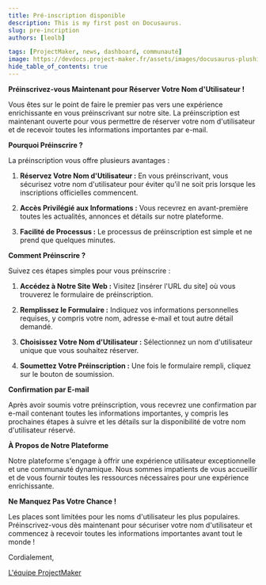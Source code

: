 ```yaml
---
title: Pré-inscription disponible
description: This is my first post on Docusaurus.
slug: pre-incription
authors: [leolb]

tags: [ProjectMaker, news, dashboard, communauté]
image: https://devdocs.project-maker.fr/assets/images/docusaurus-plushie-banner-a60f7593abca1e3eef26a9afa244e4fb.jpeg
hide_table_of_contents: true
---
```


**Préinscrivez-vous Maintenant pour Réserver Votre Nom d'Utilisateur !**

Vous êtes sur le point de faire le premier pas vers une expérience enrichissante en vous préinscrivant sur notre site. La préinscription est maintenant ouverte pour vous permettre de réserver votre nom d'utilisateur et de recevoir toutes les informations importantes par e-mail.

<!-- truncate -->

**Pourquoi Préinscrire ?**

La préinscription vous offre plusieurs avantages :

1. **Réservez Votre Nom d'Utilisateur :** En vous préinscrivant, vous sécurisez votre nom d'utilisateur pour éviter qu'il ne soit pris lorsque les inscriptions officielles commencent.

2. **Accès Privilégié aux Informations :** Vous recevrez en avant-première toutes les actualités, annonces et détails sur notre plateforme.

3. **Facilité de Processus :** Le processus de préinscription est simple et ne prend que quelques minutes.

**Comment Préinscrire ?**

Suivez ces étapes simples pour vous préinscrire :

1. **Accédez à Notre Site Web :** Visitez [insérer l'URL du site] où vous trouverez le formulaire de préinscription.

2. **Remplissez le Formulaire :** Indiquez vos informations personnelles requises, y compris votre nom, adresse e-mail et tout autre détail demandé.

3. **Choisissez Votre Nom d'Utilisateur :** Sélectionnez un nom d'utilisateur unique que vous souhaitez réserver.

4. **Soumettez Votre Préinscription :** Une fois le formulaire rempli, cliquez sur le bouton de soumission.

**Confirmation par E-mail**

Après avoir soumis votre préinscription, vous recevrez une confirmation par e-mail contenant toutes les informations importantes, y compris les prochaines étapes à suivre et les détails sur la disponibilité de votre nom d'utilisateur réservé.

**À Propos de Notre Plateforme**

Notre plateforme s'engage à offrir une expérience utilisateur exceptionnelle et une communauté dynamique. Nous sommes impatients de vous accueillir et de vous fournir toutes les ressources nécessaires pour une expérience enrichissante.

**Ne Manquez Pas Votre Chance !**

Les places sont limitées pour les noms d'utilisateur les plus populaires. Préinscrivez-vous dès maintenant pour sécuriser votre nom d'utilisateur et commencez à recevoir toutes les informations importantes avant tout le monde !

Cordialement,

[L'équipe ProjectMaker](../docs/team)